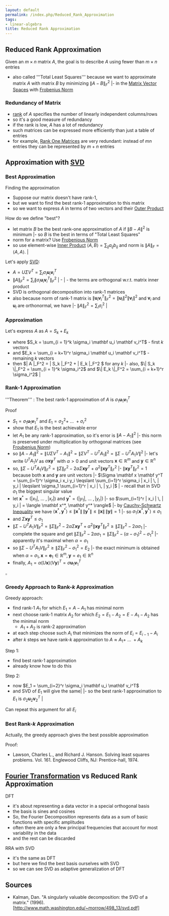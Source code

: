 ```yaml
---
layout: default
permalink: /index.php/Reduced_Rank_Approximation
tags:
- linear-algebra
title: Reduced Rank Approximation
---
```

## Reduced Rank Approximation
Given an $m \times n$ matrix $A$, the goal is to describe $A$ using fewer than $m \times n$ entries
- also called '''Total Least Squares''' because we want to approximate matrix $A$ with matrix $B$ by minimizing $\|  A - B \|^2_F$ |- in the [Matrix Vector Spaces](Matrix_Vector_Spaces) with [Frobenius Norm](Frobenius_Norm)



### Redundancy of Matrix
- [rank](Rank_(Matrix)) of $A$ specifies the number of linearly independent columns/rows
- so it's a good measure of redundancy
- if the rank is low, $A$ has a lot of redundancy
- such matrices can be expressed more efficiently than just a table of entries 
- for example, [Rank One Matrices](Outer_Product) are very redundant: instead of $mn$ entries they can be represented by $m + n$ entries


## Approximation with [SVD](SVD)
### Best Approximation
Finding the approximation
- Suppose our matrix doesn't have rank-1, 
- but we want to find the best rank-1 approximation to this matrix 
- so we want to express $A$ in terms of two vectors and their [Outer Product](Outer_Product)


How do we define "best"?
- let matrix $B$ be the best rank-one approximation of $A$ if $\|  B - A \|^2$ is minimum  |- so $B$ is the best in terms of "Total Least Squares"
- norm for a matrix? Use [Frobenious Norm](Frobenious_Norm)
- so use element-wise [Inner Product](Inner_Product) $\langle A, B \rangle = \sum_{ij} a_{ij} b_{ij}$ and norm is $\|  A \|_F = \langle A, A \rangle$. |


Let's apply [SVD](SVD):
- $A = U \Sigma V^T = \sum_i \sigma_i \mathbf u_i \mathbf v_i^T$
- $\|  A \|^2_F = \sum_i \| \sigma_i \mathbf u_i \mathbf v_i^T \|^2_F$  |  - <!-- TODO: why??? prove it --> |  - the terms are orthogonal w.r.t. matrix inner product
- SVD is orthogonal decomposition into rank-1 matrices
- also because norm of rank-1 matrix is $\|  \mathbf u_i \mathbf v_i^T \|^2_F = \| \mathbf u_i  \|^2 \|\mathbf v_i  \|^2$ and $\mathbf v_i$ and $\mathbf u_i$ are orthonormal, we have  |- $\|  A \|^2_F = \sum_i \sigma_i^2$  |


### Approximation
Let's express $A$ as $A = S_k + E_k$
- where $S_k = \sum_{i = 1}^k \sigma_i \mathbf u_i \mathbf v_i^T$ - first $k$ vectors
- and $E_k = \sum_{i = k+1}^r \sigma_i \mathbf u_i \mathbf v_i^T$ - remaining $k$ vectors
- then $\|  A \|_F^2 = \| S_k \|_F^2 + \| E_k \|_F^2 $ for any $k$  |- also, $\|  S_k \|_F^2 = \sum_{i = 1}^k \sigma_i^2$ and  $\| E_k \|_F^2 = \sum_{i = k+1}^r \sigma_i^2$ |

### Rank-1 Approximation
'''Theorem'''
: The best rank-1 approximation of $A$ is $\sigma_1 \mathbf u_1 \mathbf v_1^T$

Proof
- $S_1 = \sigma_1 \mathbf u_1 \mathbf v_1^T$ and $E_1 = \sigma_2^2 + \ ... \ + \sigma_r^2$
- show that $E_1$ is the best achievable error
- let $A_1$ be any rank-1 approximation, so it's error is $\|  A - A_1 \|^2$ |- this norm is preserved under multiplication by orthogonal matrices (see [Froubenius Norm](Froubenius_Norm))
- so $\|  A - A_1 \|^2 = \| U \Sigma V^T - A_1 \|^2 = \| \Sigma V^T - U^T A_1 \|^2 = \| \Sigma - U^T A_1 V \|^2$ |- let's write $U^T A_1 V$ as $\alpha \mathbf x \mathbf y^T$ with $\alpha > 0$ and unit vectors $\mathbf x \in \mathbb R^m$ and $\mathbf y \in \mathbb R^n$ 
- so, $\|  \Sigma - U^T A_1 V \|^2_F = \| \Sigma \|^2_F - 2 \alpha \Sigma \mathbf x \mathbf y^T + \alpha^2 \| \mathbf x \mathbf y^T \|^2_F$ |- $\|  \mathbf x \mathbf y^T \|^2_F = 1$ because both $\mathbf x$ and $\mathbf y$ are unit vectors |- $\Sigma \mathbf x \mathbf y^T = \sum_{i=1}^r \sigma_i x_i y_i \leqslant \sum_{i=1}^r \sigma_i |  x_i | \, | y_i | \leqslant \sigma_1 \sum_{i=1}^r  | x_i | \, | y_i |$  |  - recall that in SVD $\sigma_1$ the biggest singular value
- let $\mathbf x^* = (| x_1|, \ ... \ , |x_r|)$ and $\mathbf y^* = (|y_1|, \ ... \ , |y_r|)$ |- so $\sum_{i=1}^r  |  x_i | \, | y_i | = \langle \mathbf x^*, \mathbf y^* \rangle$  |- by [Cauchy-Schwartz Inequality](Cauchy-Schwartz_Inequality) we have $\langle \mathbf x^*, \mathbf y^* \rangle \leqslant \|  \mathbf x^* \| \,  \| \mathbf y^* \| \leqslant \| \mathbf x \| \,  \| \mathbf y \|= 1$ |- so $\sigma_1 \langle \mathbf x^*, \mathbf y^* \rangle \leqslant \sigma_1$
- and $\Sigma \mathbf x \mathbf y^T \leqslant \sigma_1$
- $\|  \Sigma - U^T A_1 V \|^2_F = \| \Sigma \|^2_F - 2 \alpha \Sigma \mathbf x \mathbf y^T + \alpha^2 \| \mathbf x \mathbf y^T \|^2_F \geqslant \| \Sigma \|^2_F - 2 \alpha\sigma_1$ |- complete the square and get $\|  \Sigma \|^2_F - 2 \alpha\sigma_1 = \| \Sigma \|^2_F - (\alpha - \sigma_1)^2 - \sigma_1^2$ |- apparently it's maximal when $\alpha = \sigma_1$
- so $\|  \Sigma - U^T A_1 V \|^2_F \geqslant \| \Sigma \|^2_F - \sigma_1^2 = E_2$ |- the exact minimum is obtained when $\alpha = \sigma_1, \mathbf x = \mathbf e_1 \in \mathbb R^m, \mathbf y = e_1 \in \mathbb R^n$
- finally, $A_1 = \alpha (U \mathbf x) (V \mathbf y)^T = \sigma \mathbf u_1 \mathbf v_1^T$

$\square$


### Greedy Approach to Rank-$k$ Approximation
Greedy approach:
- find rank-1 $A_1$ for which $E_1 = A - A_1$ has minimal norm
- next choose rank-1 matrix $A_2$ for which $E_2 = E_1 - A_2 = E - A_1 - A_2$ has the minimal norm
  - $A_1 + A_2$ is rank-2 approximation
- at each step choose such $A_i$ that minimizes the norm of $E_i = E_{i-1} - A_i$
- after $k$ steps we have rank-$k$ approximation to $A \approx A_1 + \ ... \ + A_k$


Step 1:
- find best rank-1 approximation
- already know how to do this


Step 2:
- now $E_1 = \sum_{i=2}^r \sigma_i \mathbf u_i \mathbf v_i^T$
- and SVD of $E_1$ will give the same|    |- so the best rank-1 approximation to $E_1$ is $\sigma_2 \mathbf u_2 \mathbf v_2^T$ |

Can repeat this argument for all $E_i$


### Best Rank-$k$ Approximation
Actually, the greedy approach gives the best possible approximation

Proof: 
- Lawson, Charles L., and Richard J. Hanson. Solving least squares problems. Vol. 161. Englewood Cliffs, NJ: Prentice-hall, 1974.


## [Fourier Transformation](Fourier_Transformation) vs Reduced Rank Approximation
DFT
- it's about representing a data vector in a special orthogonal basis
- the basis is sines and cosines
- So, the Fourier Decomposition represents data as a sum of basic functions with specific amplitudes
- often there are only a few principal frequencies that account for most variability in the data
- and the rest can be discarded 

RRA with SVD
- it's the same as DFT
- but here we find the best basis ourselves with SVD
- so we can see SVD as adaptive generalization of DFT



## Sources
- Kalman, Dan. "A singularly valuable decomposition: the SVD of a matrix." (1996). [http://www.math.washington.edu/~morrow/498_13/svd.pdf]
